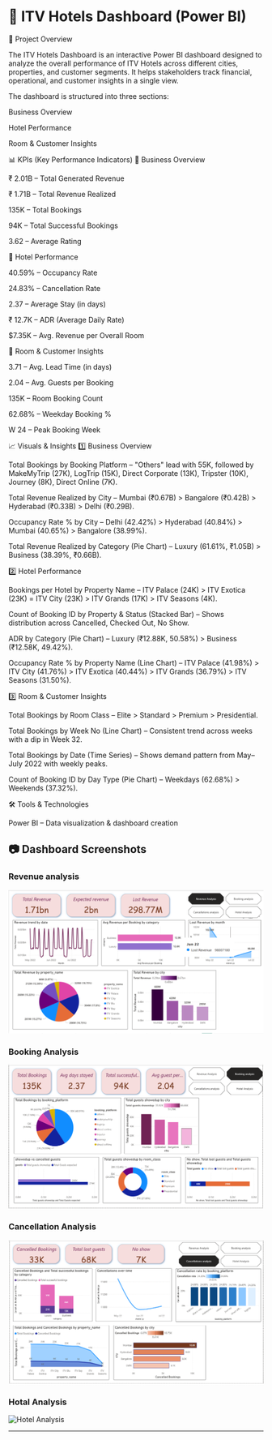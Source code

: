 # 🏨 ITV Hotels Dashboard (Power BI)

📌 Project Overview

The ITV Hotels Dashboard is an interactive Power BI dashboard designed to analyze the overall performance of ITV Hotels across different cities, properties, and customer segments. It helps stakeholders track financial, operational, and customer insights in a single view.

The dashboard is structured into three sections:

Business Overview

Hotel Performance

Room & Customer Insights

📊 KPIs (Key Performance Indicators)
🔹 Business Overview

₹ 2.01B – Total Generated Revenue

₹ 1.71B – Total Revenue Realized

135K – Total Bookings

94K – Total Successful Bookings

3.62 – Average Rating

🔹 Hotel Performance

40.59% – Occupancy Rate

24.83% – Cancellation Rate

2.37 – Average Stay (in days)

₹ 12.7K – ADR (Average Daily Rate)

$7.35K – Avg. Revenue per Overall Room

🔹 Room & Customer Insights

3.71 – Avg. Lead Time (in days)

2.04 – Avg. Guests per Booking

135K – Room Booking Count

62.68% – Weekday Booking %

W 24 – Peak Booking Week

📈 Visuals & Insights
1️⃣ Business Overview

Total Bookings by Booking Platform – "Others" lead with 55K, followed by MakeMyTrip (27K), LogTrip (15K), Direct Corporate (13K), Tripster (10K), Journey (8K), Direct Online (7K).

Total Revenue Realized by City – Mumbai (₹0.67B) > Bangalore (₹0.42B) > Hyderabad (₹0.33B) > Delhi (₹0.29B).

Occupancy Rate % by City – Delhi (42.42%) > Hyderabad (40.84%) > Mumbai (40.65%) > Bangalore (38.99%).

Total Revenue Realized by Category (Pie Chart) – Luxury (61.61%, ₹1.05B) > Business (38.39%, ₹0.66B).

2️⃣ Hotel Performance

Bookings per Hotel by Property Name – ITV Palace (24K) > ITV Exotica (23K) = ITV City (23K) > ITV Grands (17K) > ITV Seasons (4K).

Count of Booking ID by Property & Status (Stacked Bar) – Shows distribution across Cancelled, Checked Out, No Show.

ADR by Category (Pie Chart) – Luxury (₹12.88K, 50.58%) > Business (₹12.58K, 49.42%).

Occupancy Rate % by Property Name (Line Chart) – ITV Palace (41.98%) > ITV City (41.76%) > ITV Exotica (40.44%) > ITV Grands (36.79%) > ITV Seasons (31.50%).

3️⃣ Room & Customer Insights

Total Bookings by Room Class – Elite > Standard > Premium > Presidential.

Total Bookings by Week No (Line Chart) – Consistent trend across weeks with a dip in Week 32.

Total Bookings by Date (Time Series) – Shows demand pattern from May–July 2022 with weekly peaks.

Count of Booking ID by Day Type (Pie Chart) – Weekdays (62.68%) > Weekends (37.32%).

🛠 Tools & Technologies

Power BI – Data visualization & dashboard creation


## 📷 Dashboard Screenshots
### Revenue analysis
![Revenue analysis](https://github.com/MitaliSawant14/Data_Analysis_projects/blob/5ce2344400a8a8af60467ad77f3b7f862fb9d38f/Power%20BI-Projects/Screenshot%202025-09-23%20190422.png)

### Booking Analysis
![Booking Analysis](https://github.com/MitaliSawant14/Data_Analysis_projects/blob/fe228bb1bd4f889b4bc4e999cc85fd92b998f9d3/Power%20BI-Projects/Screenshot%202025-09-23%20190700.png)

### Cancellation Analysis
![Cancellation Analysis](https://github.com/MitaliSawant14/Data_Analysis_projects/blob/2d1441b6183c57cae18ee63a9984550816dff9bf/Power%20BI-Projects/Screenshot%202025-09-23%20190833.png)

### Hotal Analysis
![Hotel Analysis]()

---
